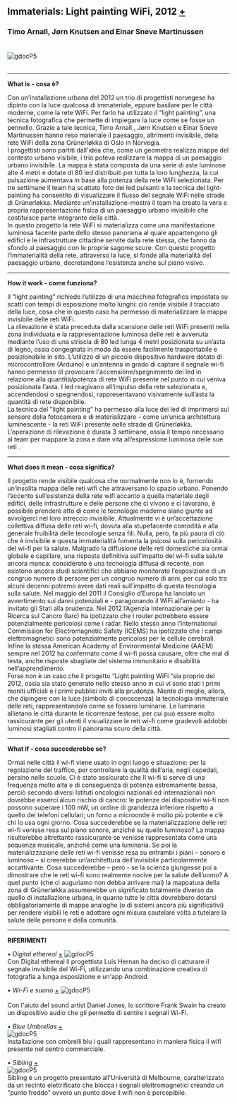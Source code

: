 
## Immaterials: Light painting WiFi, 2012 [+](http://www.designboom.com/design/immaterials-light-painting-wifi-by-timo-arnall-jorn-knutsen-einar-sneve-martinussen/)
### Timo Arnall, Jørn Knutsen and Einar Sneve Martinussen <br><br>
![gdocP5](http://i.imgur.com/ZiBAlGS.jpg)<br><br>

***

**What is - cosa è?**     
     
Con un’installazione urbana del 2012 un trio di progettisti norvegese ha dipinto con la luce qualcosa di immateriale, eppure basilare per le città moderne, come la rete WiFi.  Per farlo ha utilizzato il “light painting”, una tecnica fotografica che permette di impiegare la luce come se fosse un pennello. Grazie a tale tecnica, Timo Arnall , Jørn Knutsen e Einar Sneve Martinussen hanno reso materiale il paesaggio, altrimenti invisibile, della rete WiFi della zona Grünerløkka di Oslo in Norvegia.  
I progettisti sono partiti dall'idea che, come un geometra realizza mappe del contesto urbano visibile, i trio poteva realizzare la mappa di un paesaggio urbano invisibile. La mappa è stata composta da una serie di aste luminose alte 4 metri e dotate di 80 led distribuiti per tutta la loro lunghezza, la cui pulsazione aumentava in base alla potenza della rete WiFi selezionata. 
Per tre settimane il team ha scattato foto dei led pulsanti e la tecnica del light-painting ha consentito di visualizzare il flusso del segnale WiFi nelle strade di Grünerløkka. Mediante un’installazione-mostra il team ha creato la vera e propria rappresentazione fisica di un paesaggio urbano invisibile che costituisce parte integrante della città.   
In questo progetto la rete WiFi si materializza come una manifestazione luminosa facente parte dello stesso panorama al quale appartengono gli edifici e le infrastrutture cittadine servite dalla rete stessa, che fanno da sfondo al paesaggio con le proprie sagome scure. 
Con questo progetto l’immaterialità della rete, attraverso la luce, si fonde alla materialità del paesaggio urbano, decretandone l’esistenza anche sul piano visivo. 


***

**How it work - come funziona?**   
      
Il “light painting” richiede l’utilizzo di una macchina fotografica impostata su scatti con tempi di esposizione molto lunghi: ciò rende visibile il tracciato della luce, cosa che in questo caso ha permesso di materializzare  la mappa invisibile  delle reti WiFi.  
La rilevazione è stata preceduta dalla scansione delle reti WiFi presenti nella zona individuata e la rappresentazione luminosa delle reti è avvenuta mediante l’uso di una striscia di 80 led lunga 4 metri posizionata su un’asta di legno, ossia congegnata in modo da essere facilmente trasportabile e posizionabile in sito. 
L’utilizzo di un piccolo dispositivo hardware dotato di microcontrollore (Arduino) e un’antenna in grado di captare il segnale wi-fi hanno permesso di provocare l'accensione/spegnimento dei led in relazione alla quantità/potenza di rete WiFi presente nel punto in cui veniva posizionata l’asta. 
I led reagivano all’impulso della rete selezionata e, accendendosi o spegnendosi, rappresentavano visivamente sull’asta la quantità di rete disponibile.  
La tecnica del "light painting” ha permesso alla luce dei led di imprimersi sul sensore della fotocamera e di materializzare – come un’unica architettura luminescente - la reti WiFi presente nelle strade di Grünerløkka.  
L’operazione di rilevazione è durata 3 settimane, ossia il tempo necessario al team per mappare la zona e dare vita all’espressione luminosa delle sue reti .
  

***      

**What does it mean - cosa significa?**   

Il progetto rende visibile qualcosa che normalmente non lo è, fornendo un’insolita mappa delle reti wifi che attraversano lo spazio urbano. Ponendo l’accento sull’esistenza della rete wifi accanto a quella materiale degli edifici, delle infrastrutture e delle persone che ci vivono e ci lavorano, è possibile prendere atto di come le tecnologie moderne siano giunte ad avvolgerci nel loro intreccio invisibile. 
Attualmente vi è un’accettazione collettiva diffusa delle reti wi-fi, dovuta alla stupefacente comodità e alla generale fruibilità delle tecnologie senza fili.  Nulla, però, fa più paura di ciò che è invisibile e questa immaterialità fomenta la psicosi sulla  pericolosità del wi-fi per la salute.  Malgrado la diffusione delle reti domestiche sia ormai globale e capillare, una risposta definitiva sull’impatto del wi-fi sulla salute ancora manca: considerato è una tecnologia diffusa di recente, non esistono ancora studi scientifici che abbiano monitorato l’esposizione di un congruo numero di persone per un congruo numero di anni, per cui solo tra alcuni decenni potremo avere dati reali sull’impatto di questa tecnologia sulla salute. Nel maggio del 2011 il Consiglio d’Europa ha lanciato un avvertimento sui danni potenziali e - paragonando il WiFi all’amianto - ha invitato gli Stati alla prudenza. Nel 2012 l’Agenzia Internazionale per la Ricerca sul Cancro (Iarc) ha ipotizzato che i router potrebbero essere potenzialmente pericolosi come i radar. Nello stesso anno l’International Commission for Electromagnetic Safety (ICEMS) ha ipotizzato che i campi elettromagnetici sono potenzialmente pericolosi per le cellule cerebrali. Infine la stessa American Academy of Environmental Medicine (AAEM) sempre nel 2012 ha confermato come il wi-fi possa causare, oltre che mal di testa, anche risposte sbagliate del sistema immunitario e disabilità nell’apprendimento.   
Forse non è un caso che il progetto “Light painting WiFi “sia proprio del 2012, ossia sia stato generato nello stesso anno in cui vi sono stati i primi moniti ufficiali e i primi pubblici inviti alla prudenza. Niente di meglio, allora, che dipingere con la luce (simbolo di conoscenza) la tecnologia immateriale delle reti, rappresentandole come se fossero luminarie. Le luminarie allietano le città durante le ricorrenze festose, per cui può essere molto rassicurante per gli utenti il visualizzare le reti wi-fi come gradevoli addobbi luminosi stagliati contro il panorama scuro della città.


***
     
**What if - cosa succederebbe se?**   
    
Ormai nelle città il wi-fi viene usato in ogni luogo e situazione: per la regolazione del traffico, per controllare la qualità dell’aria, negli ospedali, persino nelle scuole. 
Ci è stato assicurato che Il wi-fi si serve di una frequenza molto alta e di conseguenza di potenza estremamente bassa, perciò secondo diversi Istituti oncologici nazionali ed internazionali non dovrebbe esserci alcun rischio di cancro: le potenze dei dispositivi wi-fi non possono superare i 100 mW, un ordine di grandezza inferiore rispetto a quello dei telefoni cellulari; un forno a microonde è molto più potente e c’è chi lo usa ogni giorno.
Cosa succederebbe se la materializzazione delle reti wi-fi venisse resa sul piano sonoro, anziché su quello luminoso? La mappa risulterebbe altrettanto rassicurante se venisse rappresentata come una sequenza musicale, anziché come una luminaria.  Se poi la materializzazione delle reti wi-fi venisse resa su entrambi i piani – sonoro e luminoso – si creerebbe un’architettura dell’invisibile particolarmente accattivante.
Cosa succederebbe – però - se la scienza giungesse poi a dimostrare che le reti wi-fi sono realmente nocive per la salute dell’uomo?
A quel punto (che ci auguriamo non debba arrivare mai) la mappatura della zona di Grünerløkka assumerebbe un significato totalmente diverso da quello di installazione urbana, in quanto tutte le città dovrebbero dotarsi obbligatoriamente di mappe analoghe (o di sistemi ancora più significativi) per rendere visibili le reti e adottare ogni misura cautelare volta a tutelare la salute delle persone e della comunità. 


------------

**RIFERIMENTI**
     
•	*Digital ethereal* [+](http://www.digitalethereal.com/)
![gdocP5](http://i.imgur.com/pzf7sUu.jpg)<br>
Con Digital ethereal il progettista Luis Hernan ha deciso di catturare il segnale invisibile del Wi-Fi, 
utilizzando una combinazione creativa di fotografia a lunga esposizione e un'app Android. 
    

•	*Wi-Fi e suono* [+](https://creators.vice.com/it/article/this-man-can-hear-wi-fi)
![gdocP5](http://i.imgur.com/pnBI17o.jpg)<br>  
Con l'aiuto del sound artist Daniel Jones, lo scrittore Frank Swain ha creato un dispositivo audio che gli permette 
di sentire i segnali Wi-Fi.  
 

•	*Blue Umbrellas* [+](http://designtaxi.com/news/361590/In-London-A-Giant-WiFi-Providing-Canopy-Made-Of-500-Blue-Umbrellas/)<br> 
![gdocP5](http://i.imgur.com/Zub7gon.jpg)<br>
Installazione con ombrelli blu i quali rappresentano in maniera fisica il wifi presente nel centro commerciale.



•	*Sibling* [+](https://www.dezeen.com/2013/11/11/siblings-wifi-blocking-onoff-installation-creates-a-disconnected-cold-spot/)<br>
![gdocP5](http://i.imgur.com/17FeUOY.jpg)<br>
Sibling è un progetto presentato all’Università di Melbourne, caratterizzato da un recinto elettrificato che blocca i segnali elettromagnetici creando un “punto freddo” ovvero un punto dove il wifi non è percepibile.
